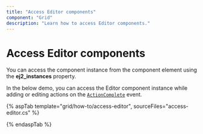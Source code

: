 ```yaml
---
title: "Access Editor components"
component: "Grid"
description: "Learn how to access Editor components."
---
```


# Access Editor components

You can access the component instance from the component element using the **ej2_instances** property.

In the below demo, you can access the Editor component instance while adding or editing actions on the [`ActionComplete`](https://help.syncfusion.com/cr/cref_files/aspnetcore-js2/Syncfusion.EJ2~Syncfusion.EJ2.Grids.Grid~ActionComplete.html) event.

{% aspTab template="grid/how-to/access-editor", sourceFiles="access-editor.cs" %}

{% endaspTab %}